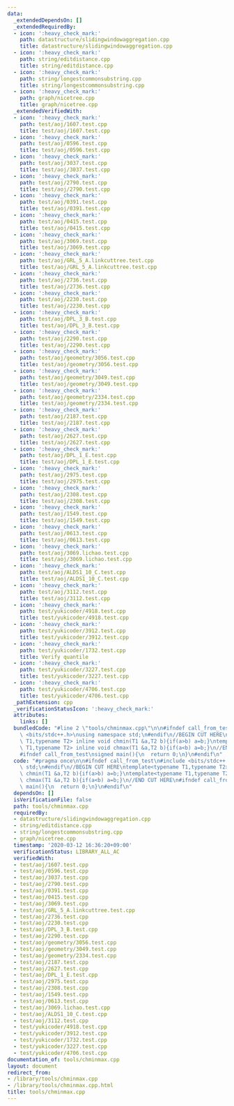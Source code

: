 ```yaml
---
data:
  _extendedDependsOn: []
  _extendedRequiredBy:
  - icon: ':heavy_check_mark:'
    path: datastructure/slidingwindowaggregation.cpp
    title: datastructure/slidingwindowaggregation.cpp
  - icon: ':heavy_check_mark:'
    path: string/editdistance.cpp
    title: string/editdistance.cpp
  - icon: ':heavy_check_mark:'
    path: string/longestcommonsubstring.cpp
    title: string/longestcommonsubstring.cpp
  - icon: ':heavy_check_mark:'
    path: graph/nicetree.cpp
    title: graph/nicetree.cpp
  _extendedVerifiedWith:
  - icon: ':heavy_check_mark:'
    path: test/aoj/1607.test.cpp
    title: test/aoj/1607.test.cpp
  - icon: ':heavy_check_mark:'
    path: test/aoj/0596.test.cpp
    title: test/aoj/0596.test.cpp
  - icon: ':heavy_check_mark:'
    path: test/aoj/3037.test.cpp
    title: test/aoj/3037.test.cpp
  - icon: ':heavy_check_mark:'
    path: test/aoj/2790.test.cpp
    title: test/aoj/2790.test.cpp
  - icon: ':heavy_check_mark:'
    path: test/aoj/0391.test.cpp
    title: test/aoj/0391.test.cpp
  - icon: ':heavy_check_mark:'
    path: test/aoj/0415.test.cpp
    title: test/aoj/0415.test.cpp
  - icon: ':heavy_check_mark:'
    path: test/aoj/3069.test.cpp
    title: test/aoj/3069.test.cpp
  - icon: ':heavy_check_mark:'
    path: test/aoj/GRL_5_A.linkcuttree.test.cpp
    title: test/aoj/GRL_5_A.linkcuttree.test.cpp
  - icon: ':heavy_check_mark:'
    path: test/aoj/2736.test.cpp
    title: test/aoj/2736.test.cpp
  - icon: ':heavy_check_mark:'
    path: test/aoj/2230.test.cpp
    title: test/aoj/2230.test.cpp
  - icon: ':heavy_check_mark:'
    path: test/aoj/DPL_3_B.test.cpp
    title: test/aoj/DPL_3_B.test.cpp
  - icon: ':heavy_check_mark:'
    path: test/aoj/2290.test.cpp
    title: test/aoj/2290.test.cpp
  - icon: ':heavy_check_mark:'
    path: test/aoj/geometry/3056.test.cpp
    title: test/aoj/geometry/3056.test.cpp
  - icon: ':heavy_check_mark:'
    path: test/aoj/geometry/3049.test.cpp
    title: test/aoj/geometry/3049.test.cpp
  - icon: ':heavy_check_mark:'
    path: test/aoj/geometry/2334.test.cpp
    title: test/aoj/geometry/2334.test.cpp
  - icon: ':heavy_check_mark:'
    path: test/aoj/2187.test.cpp
    title: test/aoj/2187.test.cpp
  - icon: ':heavy_check_mark:'
    path: test/aoj/2627.test.cpp
    title: test/aoj/2627.test.cpp
  - icon: ':heavy_check_mark:'
    path: test/aoj/DPL_1_E.test.cpp
    title: test/aoj/DPL_1_E.test.cpp
  - icon: ':heavy_check_mark:'
    path: test/aoj/2975.test.cpp
    title: test/aoj/2975.test.cpp
  - icon: ':heavy_check_mark:'
    path: test/aoj/2308.test.cpp
    title: test/aoj/2308.test.cpp
  - icon: ':heavy_check_mark:'
    path: test/aoj/1549.test.cpp
    title: test/aoj/1549.test.cpp
  - icon: ':heavy_check_mark:'
    path: test/aoj/0613.test.cpp
    title: test/aoj/0613.test.cpp
  - icon: ':heavy_check_mark:'
    path: test/aoj/3069.lichao.test.cpp
    title: test/aoj/3069.lichao.test.cpp
  - icon: ':heavy_check_mark:'
    path: test/aoj/ALDS1_10_C.test.cpp
    title: test/aoj/ALDS1_10_C.test.cpp
  - icon: ':heavy_check_mark:'
    path: test/aoj/3112.test.cpp
    title: test/aoj/3112.test.cpp
  - icon: ':heavy_check_mark:'
    path: test/yukicoder/4918.test.cpp
    title: test/yukicoder/4918.test.cpp
  - icon: ':heavy_check_mark:'
    path: test/yukicoder/3912.test.cpp
    title: test/yukicoder/3912.test.cpp
  - icon: ':heavy_check_mark:'
    path: test/yukicoder/1732.test.cpp
    title: Verify quantile
  - icon: ':heavy_check_mark:'
    path: test/yukicoder/3227.test.cpp
    title: test/yukicoder/3227.test.cpp
  - icon: ':heavy_check_mark:'
    path: test/yukicoder/4706.test.cpp
    title: test/yukicoder/4706.test.cpp
  _pathExtension: cpp
  _verificationStatusIcon: ':heavy_check_mark:'
  attributes:
    links: []
  bundledCode: "#line 2 \"tools/chminmax.cpp\"\n\n#ifndef call_from_test\n#include\
    \ <bits/stdc++.h>\nusing namespace std;\n#endif\n//BEGIN CUT HERE\ntemplate<typename\
    \ T1,typename T2> inline void chmin(T1 &a,T2 b){if(a>b) a=b;}\ntemplate<typename\
    \ T1,typename T2> inline void chmax(T1 &a,T2 b){if(a<b) a=b;}\n//END CUT HERE\n\
    #ifndef call_from_test\nsigned main(){\n  return 0;\n}\n#endif\n"
  code: "#pragma once\n\n#ifndef call_from_test\n#include <bits/stdc++.h>\nusing namespace\
    \ std;\n#endif\n//BEGIN CUT HERE\ntemplate<typename T1,typename T2> inline void\
    \ chmin(T1 &a,T2 b){if(a>b) a=b;}\ntemplate<typename T1,typename T2> inline void\
    \ chmax(T1 &a,T2 b){if(a<b) a=b;}\n//END CUT HERE\n#ifndef call_from_test\nsigned\
    \ main(){\n  return 0;\n}\n#endif\n"
  dependsOn: []
  isVerificationFile: false
  path: tools/chminmax.cpp
  requiredBy:
  - datastructure/slidingwindowaggregation.cpp
  - string/editdistance.cpp
  - string/longestcommonsubstring.cpp
  - graph/nicetree.cpp
  timestamp: '2020-03-12 16:36:20+09:00'
  verificationStatus: LIBRARY_ALL_AC
  verifiedWith:
  - test/aoj/1607.test.cpp
  - test/aoj/0596.test.cpp
  - test/aoj/3037.test.cpp
  - test/aoj/2790.test.cpp
  - test/aoj/0391.test.cpp
  - test/aoj/0415.test.cpp
  - test/aoj/3069.test.cpp
  - test/aoj/GRL_5_A.linkcuttree.test.cpp
  - test/aoj/2736.test.cpp
  - test/aoj/2230.test.cpp
  - test/aoj/DPL_3_B.test.cpp
  - test/aoj/2290.test.cpp
  - test/aoj/geometry/3056.test.cpp
  - test/aoj/geometry/3049.test.cpp
  - test/aoj/geometry/2334.test.cpp
  - test/aoj/2187.test.cpp
  - test/aoj/2627.test.cpp
  - test/aoj/DPL_1_E.test.cpp
  - test/aoj/2975.test.cpp
  - test/aoj/2308.test.cpp
  - test/aoj/1549.test.cpp
  - test/aoj/0613.test.cpp
  - test/aoj/3069.lichao.test.cpp
  - test/aoj/ALDS1_10_C.test.cpp
  - test/aoj/3112.test.cpp
  - test/yukicoder/4918.test.cpp
  - test/yukicoder/3912.test.cpp
  - test/yukicoder/1732.test.cpp
  - test/yukicoder/3227.test.cpp
  - test/yukicoder/4706.test.cpp
documentation_of: tools/chminmax.cpp
layout: document
redirect_from:
- /library/tools/chminmax.cpp
- /library/tools/chminmax.cpp.html
title: tools/chminmax.cpp
---
```

